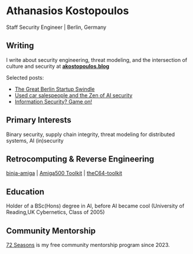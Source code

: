 # Athanasios Kostopoulos

Staff Security Engineer | Berlin, Germany

## Writing
I write about security engineering, threat modeling, and the intersection of culture and security at **[akostopoulos.blog](https://akostopoulos.blog)**

Selected posts:
- [The Great Berlin Startup Swindle](https://akostopoulos.blog/2025/10/20/the-great-berlin-startup-swindle/)
- [Used car salespeople and the Zen of AI security](https://akostopoulos.blog/2024/06/01/used-car-salespeople-and-the-zen-of-ai-security/)
- [Information Security? Game on!](https://akostopoulos.blog/2023/12/20/information-security-game-on/)

## Primary Interests
Binary security, supply chain integrity, threat modeling for distributed systems, AI (in)security

## Retrocomputing & Reverse Engineering
[binja-amiga](https://github.com/thanasisk/binja-amiga) | [Amiga500 Toolkit](https://github.com/thanasisk/a500-mini-toolset) | [theC64-toolkit](https://github.com/thanasisk/theC64-toolkit)

## Education
Holder of a BSc(Hons) degree in AI, before AI became cool (University of Reading,UK  Cybernetics, Class of 2005)

## Community Mentorship
[72 Seasons](https://akostopoulos.blog/2023/12/19/my-72-seasons-and-how-can-i-pay-them-forward/) is my free community mentorship program since 2023.
